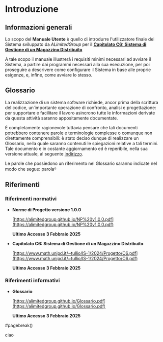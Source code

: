 # Introduzione

## Informazioni generali

Lo scopo del **Manuale Utente** è quello di introdurre l'utilizzatore finale del Sistema sviluppato da _ALimitedGroup_ per il **[Capitolato C6: Sistema di Gestione di un Magazzino Distribuito](https://www.math.unipd.it/~tullio/IS-1/2024/Progetto/C6.pdf)**

A tale scopo il manuale illustrerà i requisiti minimi necessari ad avviare il Sistema, a partire dai programmi necessari alla sua esecuzione, per poi proseguire a descrivere come configurare il Sistema in base alle proprie esigenze, e, infine, come avviare lo stesso.

## Glossario

La realizzazione di un sistema software richiede, ancor prima della scrittura del codice, un’importante operazione di confronto, analisi e progettazione: per supportare e facilitare il lavoro asincrono tutte le informazioni derivate da questa attività saranno appositamente documentate.

È completamente ragionevole tuttavia pensare che tali documenti potrebbero contenere parole e terminologie complesse o comunque non direttamente comprensibili: è stato deciso dunque di realizzare un Glossario, nella quale saranno contenuti le spiegazioni relative a tali termini. Tale documento è in costante aggiornamento ed è reperibile, nella sua versione attuale, al seguente [indirizzo](https://alimitedgroup.github.io/glossario.html).

Le parole che possiedono un riferimento nel Glossario saranno indicate nel modo che segue: parolaᴳ

## Riferimenti
### Riferimenti normativi
- **Norme di Progetto versione 1.0.0**

  [https://alimitedgroup.github.io/NP%20v1.0.0.pdf](https://alimitedgroup.github.io/NP%20v1.0.0.pdf)

  **Ultimo Accesso 3 Febbraio 2025**

- **Capitolato C6: Sistema di Gestione di un Magazzino Distribuito**

    [https://www.math.unipd.it/~tullio/IS-1/2024/Progetto/C6.pdf](https://www.math.unipd.it/~tullio/IS-1/2024/Progetto/C6.pdf)

  **Ultimo Accesso 3 Febbraio 2025**

### Riferimenti informativi

- **Glossario**

    [https://alimitedgroup.github.io/Glossаrio.pdf](https://alimitedgroup.github.io/Glossаrio.pdf)

    **Ultimo Accesso 3 Febbraio 2025**

<!--typst-begin-exclude-->
   #pagebreak()
<!--typst-end-exclude-->

ciao